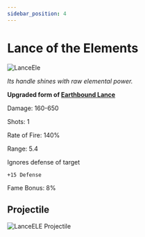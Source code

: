 ```yaml
---
sidebar_position: 4
---
```


# Lance of the Elements

![LanceEle](https://vwiki.valorserver.com/api/item/picture/lance%20of%20the%20elements)

<i>Its handle shines with raw elemental power.</i>

**Upgraded form of [Earthbound Lance](https://wiki-test.valorserver.com/docs/items/weapons/lances/ut/earthbound_lance)**

Damage: 160-650

Shots: 1

Rate of Fire: 140%

Range: 5.4

Ignores defense of target

    +15 Defense

Fame Bonus: 8%

## Projectile

![LanceELE Projectile](https://cdn.discordapp.com/attachments/953134990428868629/994766999358021712/lanceoftheelements.gif)

